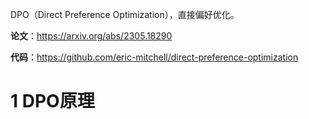 DPO（Direct Preference Optimization），直接偏好优化。

**论文**：https://arxiv.org/abs/2305.18290

**代码**：https://github.com/eric-mitchell/direct-preference-optimization

# 1 DPO原理

